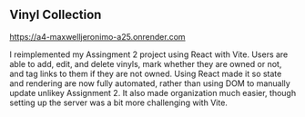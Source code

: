  ## Vinyl Collection

https://a4-maxwelljeronimo-a25.onrender.com

I reimplemented my Assingment 2 project using React with Vite.  Users are able to add, edit, and delete vinyls, mark whether they are owned or not, and tag links to them if they are not owned.  Using React made it so state and rendering are now fully automated, rather than using DOM to manually update unlikey Assignment 2.  It also made organization much easier, though setting up the server was a bit more challenging with Vite.
